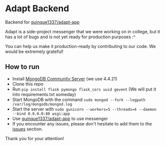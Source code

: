 # Adapt Backend
Backend for [quinque1337/adapt-app](https://github.com/quinque1337/adapt-app)

Adapt is a side-project messenger that we were working on in college, but it has a lot of bugs and is not yet ready for production purposes :^

You can help us make it production-ready by contributing to our code. We would be extremely grateful!
## How to run
- Install [MongoDB Community Server](https://www.mongodb.com/try/download/community) (we use 4.4.21)
- Clone this repo
- Run `pip install flask pymongo flask_cors uuid gevent` (We will put it into requirements.txt someday)
- Start MongoDB with the command `sudo mongod --fork --logpath /var/log/mongodb/mongod.log`
- Start the server with `sudo gunicorn --workers=5 --threads=4 --daemon --bind 0.0.0.0:80 wsgi:app`
- Use [quinque1337/adapt-app](https://github.com/quinque1337/adapt-app) to use messenger
- If you encounter any issues, please don't hesitate to add them to the [issues](https://github.com/isamirivers/adapt-backend/issues) section.

Thank you for your attention!
